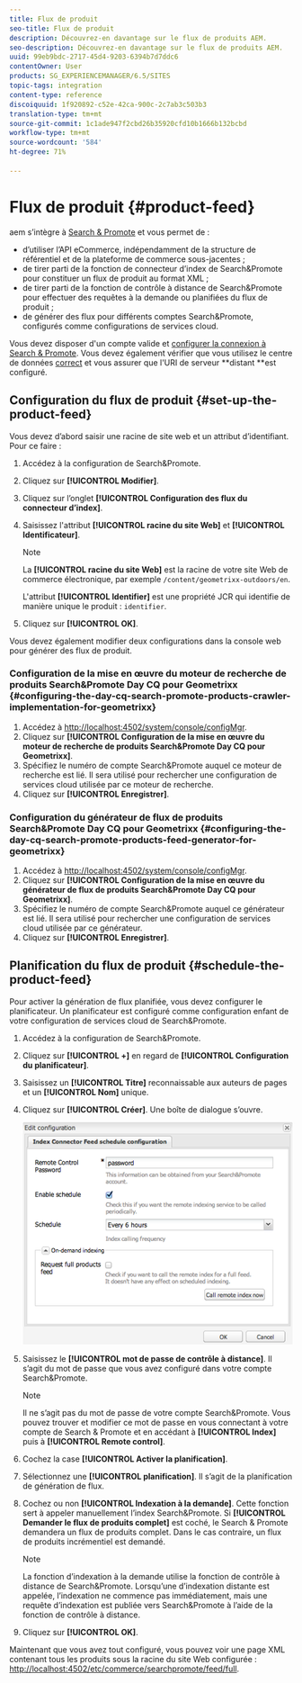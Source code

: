 ```yaml
---
title: Flux de produit
seo-title: Flux de produit
description: Découvrez-en davantage sur le flux de produits AEM.
seo-description: Découvrez-en davantage sur le flux de produits AEM.
uuid: 99eb9bdc-2717-45d4-9203-6394b7d7ddc6
contentOwner: User
products: SG_EXPERIENCEMANAGER/6.5/SITES
topic-tags: integration
content-type: reference
discoiquuid: 1f920892-c52e-42ca-900c-2c7ab3c503b3
translation-type: tm+mt
source-git-commit: 1c1ade947f2cbd26b35920cfd10b1666b132bcbd
workflow-type: tm+mt
source-wordcount: '584'
ht-degree: 71%

---
```



# Flux de produit {#product-feed}

aem s’intègre à [Search &amp; Promote](https://www.adobe.com/solutions/testing-targeting/searchandpromote.html) et vous permet de :

* d’utiliser l’API eCommerce, indépendamment de la structure de référentiel et de la plateforme de commerce sous-jacentes ;
* de tirer parti de la fonction de connecteur d’index de Search&amp;Promote pour constituer un flux de produit au format XML ;
* de tirer parti de la fonction de contrôle à distance de Search&amp;Promote pour effectuer des requêtes à la demande ou planifiées du flux de produit ;
* de générer des flux pour différents comptes Search&amp;Promote, configurés comme configurations de services cloud.

Vous devez disposer d&#39;un compte valide et [configurer la connexion à Search &amp; Promote](/help/sites-administering/search-and-promote.md#configuring-the-connection-to-search-promote). Vous devez également vérifier que vous utilisez le centre de données [correct](/help/sites-administering/search-and-promote.md#configuring-the-data-center) et vous assurer que l&#39;URI de serveur **distant **est configuré.

## Configuration du flux de produit {#set-up-the-product-feed}

Vous devez d’abord saisir une racine de site web et un attribut d’identifiant. Pour ce faire :

1. Accédez à la configuration de Search&amp;Promote.
1. Cliquez sur **[!UICONTROL Modifier]**.
1. Cliquez sur l’onglet **[!UICONTROL Configuration des flux du connecteur d’index]**.
1. Saisissez l&#39;attribut **[!UICONTROL racine du site Web]** et **[!UICONTROL Identificateur]**.

   >[!NOTE]
   >
   >La **[!UICONTROL racine du site Web]** est la racine de votre site Web de commerce électronique, par exemple `/content/geometrixx-outdoors/en`.
   >
   >L&#39;attribut **[!UICONTROL Identifier]** est une propriété JCR qui identifie de manière unique le produit : `identifier`.

1. Cliquez sur **[!UICONTROL OK]**.

Vous devez également modifier deux configurations dans la console web pour générer des flux de produit.

### Configuration de la mise en œuvre du moteur de recherche de produits Search&amp;Promote Day CQ pour Geometrixx  {#configuring-the-day-cq-search-promote-products-crawler-implementation-for-geometrixx}

1. Accédez à [http://localhost:4502/system/console/configMgr](http://localhost:4502/system/console/configMgr).
1. Cliquez sur **[!UICONTROL Configuration de la mise en œuvre du moteur de recherche de produits Search&amp;Promote Day CQ pour Geometrixx]**.
1. Spécifiez le numéro de compte Search&amp;Promote auquel ce moteur de recherche est lié. Il sera utilisé pour rechercher une configuration de services cloud utilisée par ce moteur de recherche.
1. Cliquez sur **[!UICONTROL Enregistrer]**.

### Configuration du générateur de flux de produits Search&amp;Promote Day CQ pour Geometrixx  {#configuring-the-day-cq-search-promote-products-feed-generator-for-geometrixx}

1. Accédez à [http://localhost:4502/system/console/configMgr](http://localhost:4502/system/console/configMgr).
1. Cliquez sur **[!UICONTROL Configuration de la mise en œuvre du générateur de flux de produits Search&amp;Promote Day CQ pour Geometrixx]**.
1. Spécifiez le numéro de compte Search&amp;Promote auquel ce générateur est lié. Il sera utilisé pour rechercher une configuration de services cloud utilisée par ce générateur.
1. Cliquez sur **[!UICONTROL Enregistrer]**.

## Planification du flux de produit  {#schedule-the-product-feed}

Pour activer la génération de flux planifiée, vous devez configurer le planificateur.
Un planificateur est configuré comme configuration enfant de votre configuration de services cloud de Search&amp;Promote.

1. Accédez à la configuration de Search&amp;Promote.
1. Cliquez sur **[!UICONTROL +]** en regard de **[!UICONTROL Configuration du planificateur]**.
1. Saisissez un **[!UICONTROL Titre]** reconnaissable aux auteurs de pages et un **[!UICONTROL Nom]** unique.
1. Cliquez sur **[!UICONTROL Créer]**. Une boîte de dialogue s’ouvre.

   ![chlimage_1-108](assets/chlimage_1-108a.png)

1. Saisissez le **[!UICONTROL mot de passe de contrôle à distance]**. Il s’agit du mot de passe que vous avez configuré dans votre compte Search&amp;Promote.

   >[!NOTE]
   >
   >Il ne s’agit pas du mot de passe de votre compte Search&amp;Promote. Vous pouvez trouver et modifier ce mot de passe en vous connectant à votre compte de Search &amp; Promote et en accédant à **[!UICONTROL Index]** puis à **[!UICONTROL Remote control]**.

1. Cochez la case **[!UICONTROL Activer la planification]**.
1. Sélectionnez une **[!UICONTROL planification]**. Il s’agit de la planification de génération de flux.
1. Cochez ou non **[!UICONTROL Indexation à la demande]**. Cette fonction sert à appeler manuellement l’index Search&amp;Promote. Si **[!UICONTROL Demander le flux de produits complet]** est coché, le Search &amp; Promote demandera un flux de produits complet. Dans le cas contraire, un flux de produits incrémentiel est demandé.

   >[!NOTE]
   >
   >La fonction d’indexation à la demande utilise la fonction de contrôle à distance de Search&amp;Promote. Lorsqu’une d’indexation distante est appelée, l’indexation ne commence pas immédiatement, mais une requête d’indexation est publiée vers Search&amp;Promote à l’aide de la fonction de contrôle à distance.

1. Cliquez sur **[!UICONTROL OK]**.

Maintenant que vous avez tout configuré, vous pouvez voir une page XML contenant tous les produits sous la racine du site Web configurée : [http://localhost:4502/etc/commerce/searchpromote/feed/full](http://localhost:4502/etc/commerce/searchpromote/feed/full).

